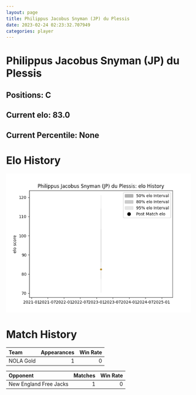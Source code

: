 ```yaml
---  
layout: page  
title: Philippus Jacobus Snyman (JP) du Plessis  
date: 2023-02-24 02:23:32.707949  
categories: player  
---
```

# Philippus Jacobus Snyman (JP) du Plessis

## Positions: C

## Current elo: 83.0

## Current Percentile: None

# Elo History


![elo history](history_PhilippusJacobusSnyman(JP)duPlessis.png)
# Match History


| Team      |   Appearances |   Win Rate |
|:----------|--------------:|-----------:|
| NOLA Gold |             1 |          0 |

| Opponent               |   Matches |   Win Rate |
|:-----------------------|----------:|-----------:|
| New England Free Jacks |         1 |          0 |